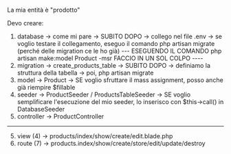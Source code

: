 La mia entità è "prodotto"

Devo creare:
1. database -> come mi pare
    -> SUBITO DOPO -> collego nel file .env
    -> se voglio testare il collegamento, eseguo il comando php artisan migrate (perché delle migration ce le ho già)
--- ESEGUENDO IL COMANDO php artisan make:model Product -msr FACCIO IN UN SOL COLPO ----
2. migration -> create_products_table
    -> SUBITO DOPO -> definiamo la struttura della tabella
    -> poi, php artisan migrate
3. model -> Product
    -> SE voglio sfruttare il mass assignment, posso anche già riempire $fillable
4. seeder -> ProductSeeder / ProductsTableSeeder
    -> SE voglio semplificare l'esecuzione del mio seeder, lo inserisco con $this->call() in DatabaseSeeder
5. controller -> ProductController
----------------------------------------------------------------------------------------
5. view (4) -> products/index/show/create/edit.blade.php
5. route (7) -> products.index/show/create/store/edit/update/destroy
